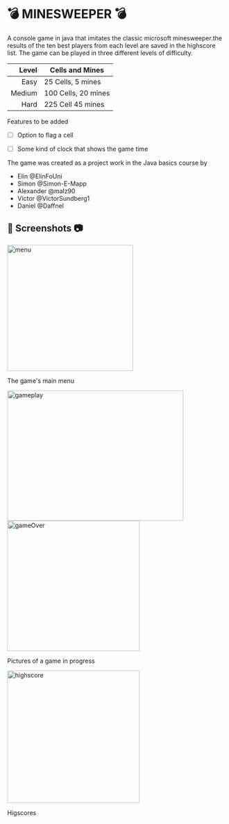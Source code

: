# 💣 MINESWEEPER 💣
A console game in java that imitates the classic microsoft minesweeper.the results of the ten best players from each level are saved in the highscore list.
The game can be played in three different levels of difficulty.

| Level| Cells and Mines |
|-----:|---------------|
|  Easy| 25 Cells, 5 mines |
|Medium| 100 Cells, 20 mines|
|  Hard| 225 Cell 45 mines  |

Features to be added
- [ ] Option to flag a cell
- [ ] Some kind of clock that shows the game time



 The game was created as a project work in the Java basics course by
- Elin @ElinFoUni
- Simon @Simon-E-Mapp
- Alexander @malz90
- Victor @VictorSundberg1
- Daniel @Daffnel

## 📸 Screenshots 📷
<picture><img width="290" alt="menu" src="https://github.com/user-attachments/assets/cf9db8c2-adfd-423b-a02b-0ed1026bf699"></picture><br/>
<p>The game's main menu</p>
<picture><img width="406" height = "300" alt="gameplay" src="https://github.com/user-attachments/assets/1e8257fd-fe50-4a8d-bbd2-0eb22a94b5b1"></picture>
<picture><img width="305" height = "300" alt="gameOver" src="https://github.com/user-attachments/assets/4732aced-9fb6-47a5-ab8e-e318aa8639e1"></picture><br/>
<p>Pictures of a game in progress</p>
<picture><img width="305" alt="highscore" src="https://github.com/user-attachments/assets/4b9042db-9794-4e83-b43d-4501662a14ac"></picture>  
<p>Higscores</p>

